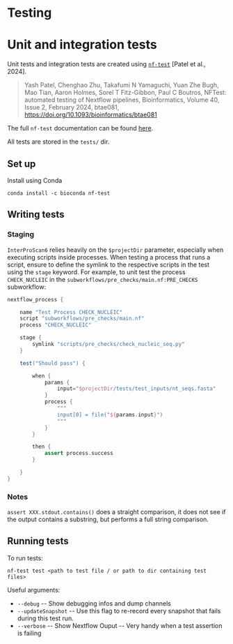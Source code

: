 # Testing

# Unit and integration tests

Unit tests and integration tests are created using [`nf-test`](https://github.com/askimed/nf-test) [Patel et al., 2024].

> Yash Patel, Chenghao Zhu, Takafumi N Yamaguchi, Yuan Zhe Bugh, Mao Tian, Aaron Holmes, Sorel T Fitz-Gibbon, Paul C Boutros, NFTest: automated testing of Nextflow pipelines, Bioinformatics, Volume 40, Issue 2, February 2024, btae081, https://doi.org/10.1093/bioinformatics/btae081

The full `nf-test` documentation can be found [here](https://www.nf-test.com/).

All tests are stored in the `tests/` dir.

## Set up

Install using Conda

```
conda install -c bioconda nf-test
```

## Writing tests

### Staging

`InterProScan6` relies heavily on the `$projectDir` parameter, especially when executing scripts 
inside processes. When testing a process that runs a script, ensure to define the symlink to the
respective scripts in the test using the `stage` keyword. For example, to unit test the process
`CHECK_NUCLEIC` in the `subworkflows/pre_checks/main.nf:PRE_CHECKS` subworkflow:

```groovy
nextflow_process {

    name "Test Process CHECK_NUCLEIC"
    script "subworkflows/pre_checks/main.nf"
    process "CHECK_NUCLEIC"

    stage {
        symlink "scripts/pre_checks/check_nucleic_seq.py"
    }

    test("Should pass") {

        when {
            params {
                input="$projectDir/tests/test_inputs/nt_seqs.fasta"
            }
            process {
                """
                input[0] = file("${params.input}")
                """
            }
        }

        then {
            assert process.success
        }

    }
}
```

### Notes

`assert XXX.stdout.contains()` does a straight comparison, it does not see if the output contains a substring, but performs a full string comparison.

## Running tests

To run tests:
```
nf-test test <path to test file / or path to dir containing test files>
```

Useful arguments:
* `--debug` -- Show debugging infos and dump channels
* `--updateSnapshot` -- Use this flag to re-record every snapshot that fails during this test run.
* `--verbose` -- Show Nextflow Ouput -- Very handy when a test assertion is failing
